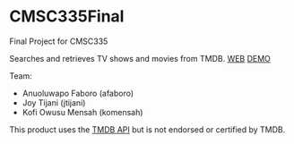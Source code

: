 # CMSC335Final
Final Project for CMSC335

Searches and retrieves TV shows and movies from TMDB. 
[WEB](https://eager-bass-shoulder-pads.cyclic.app/)
[DEMO](https://youtu.be/LNtuCIESmEs)

Team: 
- Anuoluwapo Faboro (afaboro)
- Joy Tijani (jtijani)
- Kofi Owusu Mensah (komensah)

This product uses the [TMDB API](https://developers.themoviedb.org/3/getting-started/introduction) but is not endorsed or certified by TMDB.
